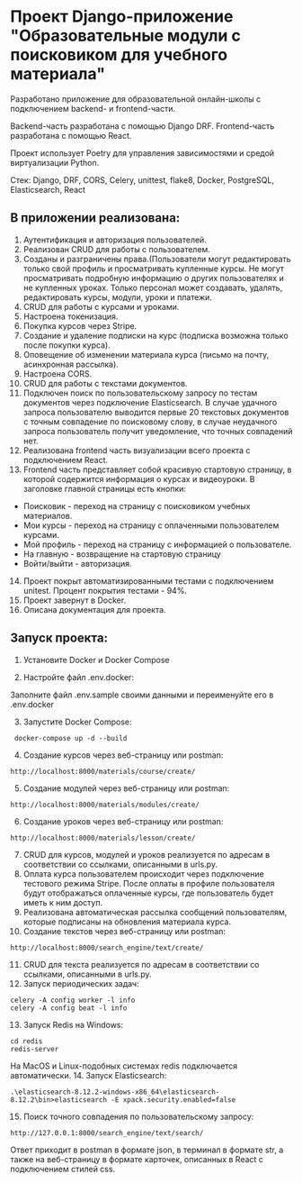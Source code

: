 # Проект Django-приложение "Образовательные модули с поисковиком для учебного материала"

Разработано приложение для образовательной онлайн-школы с подключением backend- и frontend-части.

Backend-часть разработана с помощью Django DRF.
Frontend-часть разработана с помощью React.

Проект использует Poetry для управления зависимостями и средой виртуализации Python.

Стек: Django, DRF, CORS, Celery, unittest, flake8, Docker, PostgreSQL, Elasticsearch, React


## В приложении реализована:

1. Аутентификация и авторизация пользователей.
2. Реализован CRUD для работы с пользователем.
3. Созданы и разграничены права.(Пользователи могут редактировать только свой профиль и 
просматривать купленные курсы. Не могут просматривать 
подробную информацию о других пользователях и не купленных уроках. 
Только персонал может создавать, удалять, редактировать курсы, модули, уроки и платежи.
4. CRUD для работы с курсами и уроками.
5. Настроена токенизация.
6. Покупка курсов через Stripe.
7. Создание и удаление подписки на курс (подписка возможна только после покупки курса).
8. Оповещение об изменении материала курса (письмо на почту, асинхронная рассылка).
9. Настроена CORS.
10. CRUD для работы с текстами документов.
11. Подключен поиск по пользовательскому запросу по тестам документов через подключение Elasticsearch. 
В случае удачного запроса пользователю выводится первые 20 текстовых документов с точным совпадение по поисковому слову, в случае
неудачного запроса пользователь получит уведомление, что точных совпадений нет. 
12. Реализована frontend часть визуализации всего проекта с подключением React.
13. Frontend часть представляет собой красивую стартовую страницу, в которой содержится информация о курсах и видеоуроки.
В заголовке главной страницы есть кнопки:
- Поисковик - переход на страницу с поисковиком учебных материалов.
- Мои курсы - переход на страницу с оплаченными пользователем курсами.
- Мой профиль - переход на страницу с информацией о пользователе.
- На главную - возвращение на стартовую страницу
- Войти/выйти - авторизация.
14. Проект покрыт автоматизированными тестами c подключением unitest. Процент покрытия тестами - 94%.
15. Проект завернут в Docker.
16. Описана документация для проекта.

## Запуск проекта:

1. Установите Docker и Docker Compose

2. Настройте файл .env.docker:

Заполните файл .env.sample своими данными и переименуйте его в .env.docker

3. Запустите Docker Compose:
```
 docker-compose up -d --build
```
4. Создание курсов через веб-страницу или postman:
```
http://localhost:8000/materials/course/create/
```
5. Создание модулей через веб-страницу или postman:
```
http://localhost:8000/materials/modules/create/
```
6. Создание уроков через веб-страницу или postman:
```
http://localhost:8000/materials/lesson/create/
```
7. CRUD для курсов, модулей и уроков реализуется по адресам в соответствии со ссылками, описанными в urls.py.
8. Оплата курса пользователем происходит через подключение тестового режима Stripe. После оплаты
в профиле пользователя будут отображаться оплаченные курсы, где пользователь будет иметь к ним доступ.
9. Реализована автоматическая рассылка сообщений пользователям, которые подписаны на обновления материала курса.
10. Создание текстов через веб-страницу или postman:
```
http://localhost:8000/search_engine/text/create/
```
11. CRUD для текста реализуется по адресам в соответствии со ссылками, описанными в urls.py.
12. Запуск периодических задач:
```
celery -A config worker -l info
celery -A config beat -l info
```
13. Запуск Redis на Windows:
```
cd redis
redis-server
```
На MacOS и Linux-подобных системах redis подключается автоматически.
14. Запуск Elasticsearch:
```
.\elasticsearch-8.12.2-windows-x86_64\elasticsearch-8.12.2\bin>elasticsearch -E xpack.security.enabled=false
```
15. Поиск точного совпадения по пользовательскому запросу:
```
http://127.0.0.1:8000/search_engine/text/search/
```
Ответ приходит в postman в формате json, в терминал в формате str, а также на веб-страницу в формате карточек,
описанных в React с подключением стилей css.


